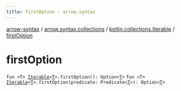 ```yaml
---
title: firstOption - arrow-syntax
---
```


[arrow-syntax](../../index.html) / [arrow.syntax.collections](../index.html) / [kotlin.collections.Iterable](index.html) / [firstOption](./first-option.html)

# firstOption

`fun <T> `[`Iterable`](https://kotlinlang.org/api/latest/jvm/stdlib/kotlin.collections/-iterable/index.html)`<`[`T`](first-option.html#T)`>.firstOption(): Option<`[`T`](first-option.html#T)`>`
`fun <T> `[`Iterable`](https://kotlinlang.org/api/latest/jvm/stdlib/kotlin.collections/-iterable/index.html)`<`[`T`](first-option.html#T)`>.firstOption(predicate: Predicate<`[`T`](first-option.html#T)`>): Option<`[`T`](first-option.html#T)`>`